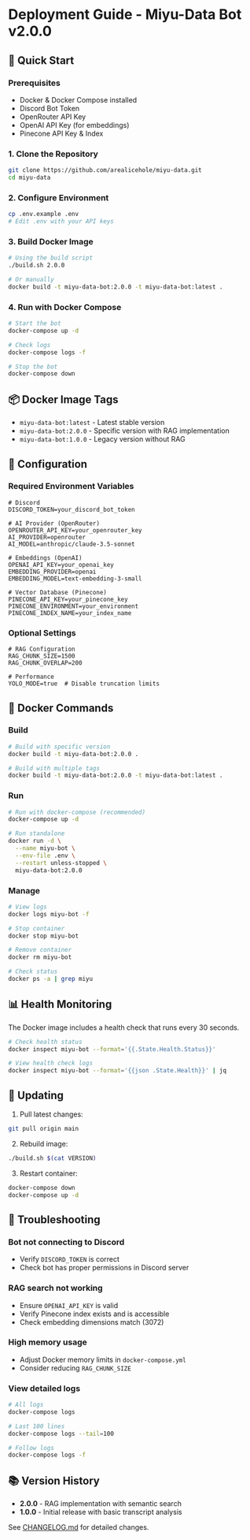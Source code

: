 # Deployment Guide - Miyu-Data Bot v2.0.0

## 🚀 Quick Start

### Prerequisites
- Docker & Docker Compose installed
- Discord Bot Token
- OpenRouter API Key
- OpenAI API Key (for embeddings)
- Pinecone API Key & Index

### 1. Clone the Repository
```bash
git clone https://github.com/arealicehole/miyu-data.git
cd miyu-data
```

### 2. Configure Environment
```bash
cp .env.example .env
# Edit .env with your API keys
```

### 3. Build Docker Image
```bash
# Using the build script
./build.sh 2.0.0

# Or manually
docker build -t miyu-data-bot:2.0.0 -t miyu-data-bot:latest .
```

### 4. Run with Docker Compose
```bash
# Start the bot
docker-compose up -d

# Check logs
docker-compose logs -f

# Stop the bot
docker-compose down
```

## 📦 Docker Image Tags

- `miyu-data-bot:latest` - Latest stable version
- `miyu-data-bot:2.0.0` - Specific version with RAG implementation
- `miyu-data-bot:1.0.0` - Legacy version without RAG

## 🔧 Configuration

### Required Environment Variables
```env
# Discord
DISCORD_TOKEN=your_discord_bot_token

# AI Provider (OpenRouter)
OPENROUTER_API_KEY=your_openrouter_key
AI_PROVIDER=openrouter
AI_MODEL=anthropic/claude-3.5-sonnet

# Embeddings (OpenAI)
OPENAI_API_KEY=your_openai_key
EMBEDDING_PROVIDER=openai
EMBEDDING_MODEL=text-embedding-3-small

# Vector Database (Pinecone)
PINECONE_API_KEY=your_pinecone_key
PINECONE_ENVIRONMENT=your_environment
PINECONE_INDEX_NAME=your_index_name
```

### Optional Settings
```env
# RAG Configuration
RAG_CHUNK_SIZE=1500
RAG_CHUNK_OVERLAP=200

# Performance
YOLO_MODE=true  # Disable truncation limits
```

## 🐳 Docker Commands

### Build
```bash
# Build with specific version
docker build -t miyu-data-bot:2.0.0 .

# Build with multiple tags
docker build -t miyu-data-bot:2.0.0 -t miyu-data-bot:latest .
```

### Run
```bash
# Run with docker-compose (recommended)
docker-compose up -d

# Run standalone
docker run -d \
  --name miyu-bot \
  --env-file .env \
  --restart unless-stopped \
  miyu-data-bot:2.0.0
```

### Manage
```bash
# View logs
docker logs miyu-bot -f

# Stop container
docker stop miyu-bot

# Remove container
docker rm miyu-bot

# Check status
docker ps -a | grep miyu
```

## 📊 Health Monitoring

The Docker image includes a health check that runs every 30 seconds.

```bash
# Check health status
docker inspect miyu-bot --format='{{.State.Health.Status}}'

# View health check logs
docker inspect miyu-bot --format='{{json .State.Health}}' | jq
```

## 🔄 Updating

1. Pull latest changes:
```bash
git pull origin main
```

2. Rebuild image:
```bash
./build.sh $(cat VERSION)
```

3. Restart container:
```bash
docker-compose down
docker-compose up -d
```

## 🐛 Troubleshooting

### Bot not connecting to Discord
- Verify `DISCORD_TOKEN` is correct
- Check bot has proper permissions in Discord server

### RAG search not working
- Ensure `OPENAI_API_KEY` is valid
- Verify Pinecone index exists and is accessible
- Check embedding dimensions match (3072)

### High memory usage
- Adjust Docker memory limits in `docker-compose.yml`
- Consider reducing `RAG_CHUNK_SIZE`

### View detailed logs
```bash
# All logs
docker-compose logs

# Last 100 lines
docker-compose logs --tail=100

# Follow logs
docker-compose logs -f
```

## 📚 Version History

- **2.0.0** - RAG implementation with semantic search
- **1.0.0** - Initial release with basic transcript analysis

See [CHANGELOG.md](CHANGELOG.md) for detailed changes.